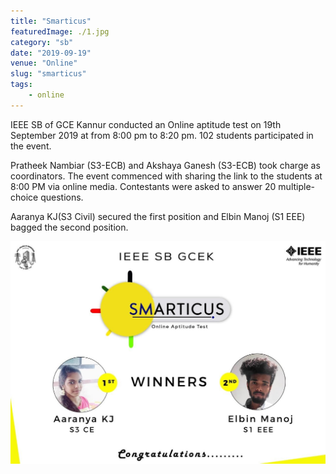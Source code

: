 ```yaml
---
title: "Smarticus"
featuredImage: ./1.jpg
category: "sb"
date: "2019-09-19"
venue: "Online"
slug: "smarticus"
tags:
    - online
---
```


IEEE SB of GCE Kannur conducted an Online aptitude test on 19th September 2019 at from 8:00 pm to 8:20 pm. 102 students participated in the event.

Pratheek Nambiar (S3-ECB) and Akshaya Ganesh (S3-ECB) took charge as coordinators. The event commenced with sharing the link to the students at 8:00 PM via online media. Contestants were asked to answer 20 multiple-choice questions.

Aaranya KJ(S3 Civil) secured the first position and Elbin Manoj (S1 EEE) bagged the second position.

![Smarticus Winners](./2.jpg)